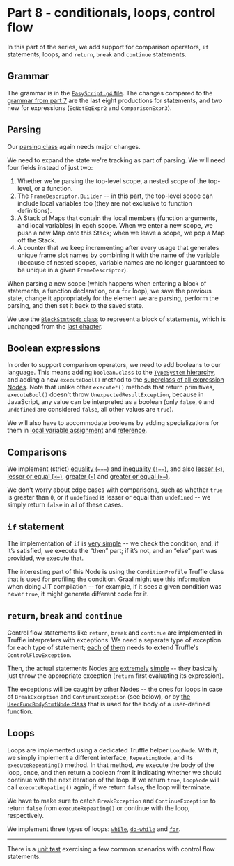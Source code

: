 # Part 8 - conditionals, loops, control flow

In this part of the series,
we add support for comparison operators,
`if` statements, loops, and `return`, `break` and `continue` statements.

## Grammar

The grammar is in the [`EasyScript.g4` file](src/main/antlr/com/endoflineblog/truffle/part_08/parsing/antlr/EasyScript.g4).
The changes compared to the
[grammar from part 7](../part-07/src/main/antlr/com/endoflineblog/truffle/part_07/EasyScript.g4)
are the last eight productions for statements,
and two new for expressions
(`EqNotEqExpr2` and `ComparisonExpr3`).

## Parsing

Our [parsing class](src/main/java/com/endoflineblog/truffle/part_08/parsing/EasyScriptTruffleParser.java)
again needs major changes.

We need to expand the state we're tracking as part of parsing.
We will need four fields instead of just two:
1. Whether we're parsing the top-level scope,
   a nested scope of the top-level,
   or a function.
2. The `FrameDescriptor.Builder` -- in this part, the top-level scope can include local variables too
   (they are not exclusive to function definitions).
3. A Stack of Maps that contain the local members
   (function arguments, and local variables) in each scope.
   When we enter a new scope, we push a new Map onto this Stack;
   when we leave a scope, we pop a Map off the Stack.
4. A counter that we keep incrementing after every usage that generates unique frame slot
   names by combining it with the name of the variable
   (because of nested scopes, variable names are no longer guaranteed to be unique in a given `FrameDescriptor`).

When parsing a new scope
(which happens when entering a block of statements,
a function declaration, or a `for` loop),
we save the previous state, change it appropriately for the element we are parsing,
perform the parsing, and then set it back to the saved state.

We use the [`BlockStmtNode` class](src/main/java/com/endoflineblog/truffle/part_08/nodes/stmts/blocks/BlockStmtNode.java)
to represent a block of statements, which is unchanged from the
[last chapter](../part-07/src/main/java/com/endoflineblog/truffle/part_07/nodes/stmts/BlockStmtNode.java).

## Boolean expressions

In order to support comparison operators,
we need to add booleans to our language.
This means adding `boolean.class` to the
[`TypeSystem` hierarchy](src/main/java/com/endoflineblog/truffle/part_08/EasyScriptTypeSystem.java),
and adding a new `executeBool()` method to the
[superclass of all expression Nodes](src/main/java/com/endoflineblog/truffle/part_08/nodes/exprs/EasyScriptExprNode.java).
Note that unlike other `execute*()` methods that return primitives,
`executeBool()` doesn't throw `UnexpectedResultException`,
because in JavaScript, any value can be interpreted as a boolean
(only `false`, `0` and `undefined` are considered `false`,
all other values are `true`).

We will also have to accommodate booleans by adding specializations for them in
[local variable assignment](src/main/java/com/endoflineblog/truffle/part_08/nodes/exprs/variables/LocalVarAssignmentExprNode.java)
and [reference](src/main/java/com/endoflineblog/truffle/part_08/nodes/exprs/variables/LocalVarReferenceExprNode.java).

## Comparisons

We implement (strict)
[equality (`===`)](src/main/java/com/endoflineblog/truffle/part_08/nodes/exprs/comparisons/EqualityExprNode.java)
and [inequality (`!==`)](src/main/java/com/endoflineblog/truffle/part_08/nodes/exprs/comparisons/InequalityExprNode.java),
and also [lesser (`<`)](src/main/java/com/endoflineblog/truffle/part_08/nodes/exprs/comparisons/LesserExprNode.java),
[lesser or equal (`<=`)](src/main/java/com/endoflineblog/truffle/part_08/nodes/exprs/comparisons/LesserOrEqualExprNode.java),
[greater (`>`)](src/main/java/com/endoflineblog/truffle/part_08/nodes/exprs/comparisons/GreaterExprNode.java) and
[greater or equal (`>=`)](src/main/java/com/endoflineblog/truffle/part_08/nodes/exprs/comparisons/GreaterOrEqualExprNode.java).

We don't worry about edge cases with comparisons,
such as whether `true` is greater than `0`,
or if `undefined` is lesser or equal than `undefined` --
we simply return `false` in all of these cases.

## `if` statement

The implementation of `if` is
[very simple](src/main/java/com/endoflineblog/truffle/part_08/nodes/stmts/controlflow/IfStmtNode.java) --
we check the condition, and, if it’s satisfied, we execute the “then” part;
if it’s not, and an “else” part was provided, we execute that.

The interesting part of this Node is using the `ConditionProfile`
Truffle class that is used for profiling the condition.
Graal might use this information when doing JIT compilation --
for example, if it sees a given condition was never `true`,
it might generate different code for it.

## `return`, `break` and `continue`

Control flow statements like `return`, `break` and `continue`
are implemented in Truffle interpreters with exceptions.
We need a separate type of exception for each type of statement;
[each](src/main/java/com/endoflineblog/truffle/part_08/exceptions/ReturnException.java)
[of](src/main/java/com/endoflineblog/truffle/part_08/exceptions/BreakException.java)
[them](src/main/java/com/endoflineblog/truffle/part_08/exceptions/ContinueException.java)
needs to extend Truffle's `ControlFlowException`.

Then, the actual statements Nodes
[are](src/main/java/com/endoflineblog/truffle/part_08/nodes/stmts/controlflow/ReturnStmtNode.java)
[extremely](src/main/java/com/endoflineblog/truffle/part_08/nodes/stmts/controlflow/BreakStmtNode.java)
[simple](src/main/java/com/endoflineblog/truffle/part_08/nodes/stmts/controlflow/ContinueStmtNode.java) --
they basically just throw the appropriate exception
(`return` first evaluating its expression).

The exceptions will be caught by other Nodes --
the ones for loops in case of `BreakException` and `ContinueException` (see below),
or by [the `UserFuncBodyStmtNode` class](src/main/java/com/endoflineblog/truffle/part_08/nodes/stmts/blocks/UserFuncBodyStmtNode.java)
that is used for the body of a user-defined function.

## Loops

Loops are implemented using a dedicated Truffle helper `LoopNode`.
With it, we simply implement a different interface, `RepeatingNode`,
and its `executeRepeating()` method.
In that method, we execute the body of the loop, once,
and then return a boolean from it indicating whether we should continue with the next iteration of the loop.
If we return `true`, `LoopNode` will call `executeRepating()` again,
if we return `false`, the loop will terminate.

We have to make sure to catch `BreakException` and `ContinueException`
to return `false` from `executeRepeating()` or continue with the loop, respectively.

We implement three types of loops:
[`while`](src/main/java/com/endoflineblog/truffle/part_08/nodes/stmts/loops/WhileStmtNode.java),
[`do-while`](src/main/java/com/endoflineblog/truffle/part_08/nodes/stmts/loops/DoWhileStmtNode.java)
and [`for`](src/main/java/com/endoflineblog/truffle/part_08/nodes/stmts/loops/ForStmtNode.java).

---

There is a [unit test](src/test/java/com/endoflineblog/truffle/part_08/ControlFlowTest.java)
exercising a few common scenarios with control flow statements.
